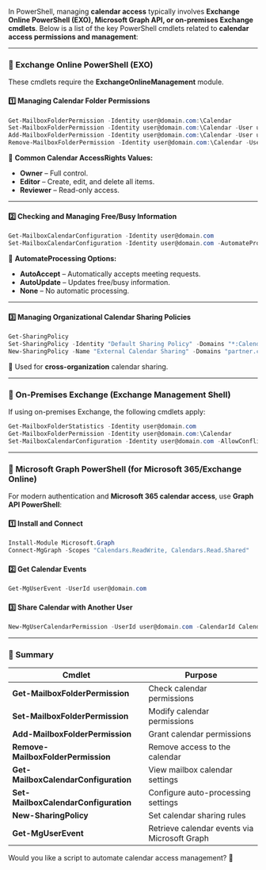 In PowerShell, managing **calendar access** typically involves **Exchange Online PowerShell (EXO), Microsoft Graph API, or on-premises Exchange cmdlets**. Below is a list of the key PowerShell cmdlets related to **calendar access permissions and management**:

---

### **📌 Exchange Online PowerShell (EXO)**
These cmdlets require the **ExchangeOnlineManagement** module.

#### **1️⃣ Managing Calendar Folder Permissions**
```powershell
Get-MailboxFolderPermission -Identity user@domain.com:\Calendar
Set-MailboxFolderPermission -Identity user@domain.com:\Calendar -User user2@domain.com -AccessRights Editor
Add-MailboxFolderPermission -Identity user@domain.com:\Calendar -User user2@domain.com -AccessRights Reviewer
Remove-MailboxFolderPermission -Identity user@domain.com:\Calendar -User user2@domain.com
```
🔹 **Common Calendar AccessRights Values:**
- **Owner** – Full control.
- **Editor** – Create, edit, and delete all items.
- **Reviewer** – Read-only access.

---

#### **2️⃣ Checking and Managing Free/Busy Information**
```powershell
Get-MailboxCalendarConfiguration -Identity user@domain.com
Set-MailboxCalendarConfiguration -Identity user@domain.com -AutomateProcessing AutoAccept
```
🔹 **AutomateProcessing Options:**
- **AutoAccept** – Automatically accepts meeting requests.
- **AutoUpdate** – Updates free/busy information.
- **None** – No automatic processing.

---

#### **3️⃣ Managing Organizational Calendar Sharing Policies**
```powershell
Get-SharingPolicy
Set-SharingPolicy -Identity "Default Sharing Policy" -Domains "*:CalendarSharingFreeBusySimple"
New-SharingPolicy -Name "External Calendar Sharing" -Domains "partner.com:CalendarSharingFreeBusyReviewer"
```
🔹 Used for **cross-organization** calendar sharing.

---

### **📌 On-Premises Exchange (Exchange Management Shell)**
If using on-premises Exchange, the following cmdlets apply:

```powershell
Get-MailboxFolderStatistics -Identity user@domain.com
Get-MailboxFolderPermission -Identity user@domain.com:\Calendar
Set-MailboxCalendarConfiguration -Identity user@domain.com -AllowConflicts $true
```

---

### **📌 Microsoft Graph PowerShell (for Microsoft 365/Exchange Online)**
For modern authentication and **Microsoft 365 calendar access**, use **Graph API PowerShell**:

#### **1️⃣ Install and Connect**
```powershell
Install-Module Microsoft.Graph
Connect-MgGraph -Scopes "Calendars.ReadWrite, Calendars.Read.Shared"
```

#### **2️⃣ Get Calendar Events**
```powershell
Get-MgUserEvent -UserId user@domain.com
```

#### **3️⃣ Share Calendar with Another User**
```powershell
New-MgUserCalendarPermission -UserId user@domain.com -CalendarId Calendar -Roles "editor" -EmailAddress user2@domain.com
```

---

### **🔹 Summary**
| Cmdlet | Purpose |
|--------|---------|
| **Get-MailboxFolderPermission** | Check calendar permissions |
| **Set-MailboxFolderPermission** | Modify calendar permissions |
| **Add-MailboxFolderPermission** | Grant calendar permissions |
| **Remove-MailboxFolderPermission** | Remove access to the calendar |
| **Get-MailboxCalendarConfiguration** | View mailbox calendar settings |
| **Set-MailboxCalendarConfiguration** | Configure auto-processing settings |
| **New-SharingPolicy** | Set calendar sharing rules |
| **Get-MgUserEvent** | Retrieve calendar events via Microsoft Graph |

Would you like a script to automate calendar access management? 🚀
